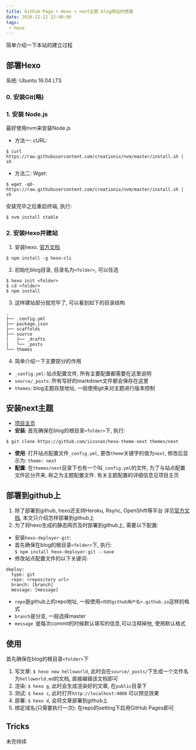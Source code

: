 ```yaml
---
title: Github Page + Hexo + next主题 blog网站的搭建
date: 2016-12-22 15:40:00
tags: 
 - hexo
---
```


简单介绍一下本站的建立过程

<!--more-->

## 部署Hexo
系统: Ubuntu 16.04 LTS

### 0. 安装Git(略)

### 1. 安装 Node.js
最好使用nvm来安装Node.js

 - 方法一: cURL:

 ```
 $ curl https://raw.githubusercontent.com/creationix/nvm/master/install.sh | sh
 ```

 - 方法二: Wget:

 ```
 $ wget -qO- https://raw.githubusercontent.com/creationix/nvm/master/install.sh | sh
 ```

安装完毕之后重启终端, 执行:

```
$ nvm install stable
```


### 2. 安装Hexo并建站
1. 安装hexo. [官方文档](https://hexo.io/docs/)

 ```
 $ npm install -g hexo-cli
 ```
2. 初始化blog目录, 目录名为`<folder>`, 可以任选

 ```
 $ hexo init <folder>
 $ cd <folder>
 $ npm install
 ```
3. 这样建站部分就完毕了, 可以看到如下的目录结构
 
 ```
 .
├── _config.yml
├── package.json
├── scaffolds
├── source
|   ├── _drafts
|   └── _posts
└── themes
 ```
4. 简单介绍一下主要部分的作用
 - `_config.yml`: 站点配置文件, 所有主要配置都需要在这里说明
 - `source/_posts`: 所有写好的markdown文件都会保存在这里
 - `themes`: blog主题存放地址, 一般使用git来对主题进行版本控制

## 安装next主题
 - [项目主页](http://theme-next.iissnan.com)
 - **安装**: 首先确保在blog的根目录`<folder>`下, 执行:

```
$ git clone https://github.com/iissnan/hexo-theme-next themes/next
```
 - **使用**: 打开站点配置文件`_config.yml`, 更改`theme`关键字的值为`next`, 修改后显示为: `theme: next`
 - **配置**: 在`themes/next`目录下也有一个叫`_config.yml`的文件, 为了与站点配置文件区分开来, 称之为主题配置文件. 有关主题配置的详细信息见项目主页

## 部署到github上
1. 除了部署到github, hexo还支持Heroku, Rsync, OpenShift等平台 详见[官方文档](https://hexo.io/docs/deployment.html), 本文只介绍怎样部署到github上
2. 为了将hexo生成的静态网页及时部署到github上, 需要以下配置:

 - 安装`hexo-deployer-git`: 
 - 首先确保在blog的根目录`<folder>`下, 执行:  
   `$ npm install hexo-deployer-git --save`
 - 修改站点配置文件的以下关键词:

```
deploy:
  type: git
  repo: <repository url>
  branch: [branch]
  message: [message]
```    

 - `repo`是github上的repo地址, 一般使用`<你的github用户名>.github.io`这样的格式
 - `branch`是分支, 一般选择master
 - `message `是每次commit的时候默认填写的信息,可以注释掉他, 使用默认格式

## 使用

首先确保在blog的根目录`<folder>`下

1. 写文章: `$ hexo new helloworld`, 此时会在`source/_posts/`下生成一个文件名为`helloworld.md`的文档, 直接编辑该文档即可
2. 渲染: `$ hexo g`, 此时会生成渲染好的文章, 在`public`目录下
3. 测试: `$ hexo s`, 此时打开`http://localhost:4000` 可以预览效果
4. 部署: `$ hexo d`, 会将文章部署到github上
5. 绑定域名(只需要执行一次): 在repo的setting下启用GitHub Pages即可

## Tricks
未完待续

